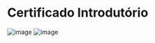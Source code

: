 # Certificado Introdutório

![image](https://github.com/user-attachments/assets/cebab626-fdd2-4d7e-a64b-3fd343dbdde8)
![image](https://github.com/user-attachments/assets/1e640934-1c3d-433b-a20f-f42c16f782f9)
